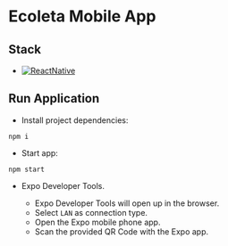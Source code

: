 # Ecoleta Mobile App

## Stack

- <a href="https://reactnative.dev/"><img src="https://img.shields.io/badge/ReactNative-blue.svg?logo=react" alt="ReactNative"></a>

## Run Application

- Install project dependencies:

```
npm i
```

- Start app:

```
npm start
```

- Expo Developer Tools.

  - Expo Developer Tools will open up in the browser.
  - Select `LAN` as connection type.
  - Open the Expo mobile phone app.
  - Scan the provided QR Code with the Expo app.
